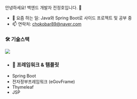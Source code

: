 안녕하세요! 백엔드 개발자 전정호입니다. 👋

- 🔭 요즘 하는 일: Java와 Spring Boot로 사이드 프로젝트 및 공부 중
- 📫 연락처: chokobar89@naver.com

### 🛠️ 기술스택
<img src="https://img.shields.io/badge/java-%23ED8B00.svg?style=for-the-badge&logo=openjdk&logoColor=white" />

- ### 🧩 프레임워크 & 템플릿
- Spring Boot
- 전자정부프레임워크 (eGovFrame)
- Thymeleaf
- JSP

